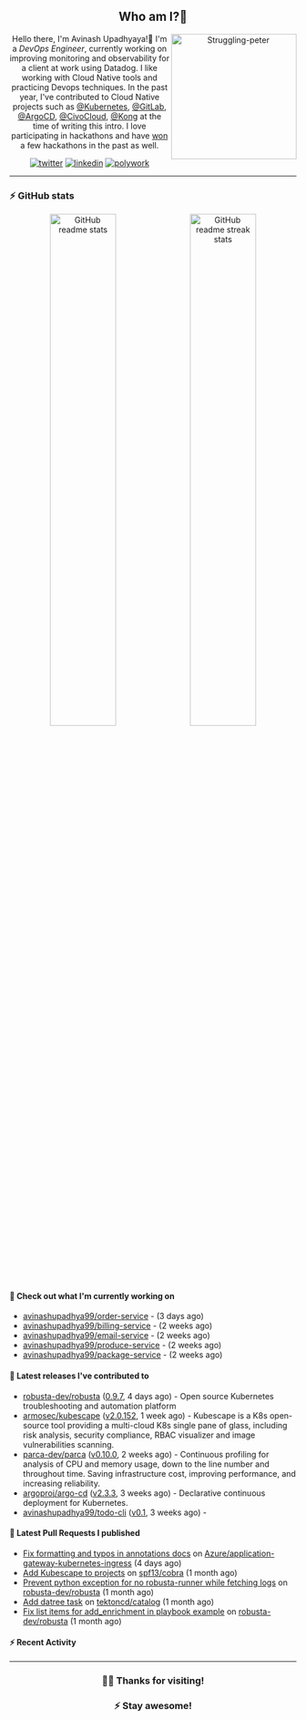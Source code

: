 <div align='center'>
  
## Who am I?🤔

<img align="right" width="220" src="https://media.giphy.com/media/YFkpsHWCsNUUo/giphy.gif" alt="Struggling-peter" />

Hello there, I'm Avinash Upadhyaya!👋 I'm a _DevOps Engineer_, currently working on improving monitoring and observability for a client at work using Datadog. I like working with Cloud Native tools and practicing Devops techniques. In the past year, I've contributed to Cloud Native projects such as [@Kubernetes](https://github.com/pulls?q=is%3Apr+author%3Aavinashupadhya99+archived%3Afalse+user%3Akubernetes), [@GitLab](https://gitlab.com/groups/gitlab-org/-/merge_requests?scope=all&state=all&author_username=avinashupadhya99), [@ArgoCD](https://github.com/pulls?q=is%3Apr+author%3Aavinashupadhya99+archived%3Afalse+user%3Aargoproj), [@CivoCloud](https://github.com/pulls?q=is%3Apr+author%3Aavinashupadhya99+archived%3Afalse+user%3Acivo), [@Kong](https://github.com/pulls?q=is%3Apr+author%3Aavinashupadhya99+archived%3Afalse+user%3AKong) at the time of writing this intro. I love participating in hackathons and have [won](https://devpost.com/avinashupadhya99) a few hackathons in the past as well.


[![twitter](https://img.shields.io/badge/-@avinash__ukr-%231DA1F2?style=for-the-badge&logo=twitter&logoColor=ffffff)](https://twitter.com/avinash_ukr)
[![linkedin](https://img.shields.io/badge/-Avinash%20Upadhyaya-%230A67C3?style=for-the-badge&logo=linkedin&logoColor=ffffff)](https://www.linkedin.com/in/avinash-upadhyaya/)
[![polywork](https://img.shields.io/badge/-@avinashupadhya99-%23338BFF?style=for-the-badge&logo=polywork&logoColor=ffffff)](https://www.polywork.com/avinashupadhya99)

---

</div>

### ⚡ GitHub stats

<p align="center">
  <img width="48%" src="https://github-readme-stats.vercel.app/api?username=avinashupadhya99&show_icons=true&theme=tokyonight" alt="GitHub readme stats" />
  <img width="48%" src="https://github-readme-streak-stats.herokuapp.com?user=avinashupadhya99&theme=dark&hide_border=true&date_format=M%20j%5B%2C%20Y%5D" alt="GitHub readme streak stats" />
</p>

#### 👷 Check out what I'm currently working on

- [avinashupadhya99/order-service](https://github.com/avinashupadhya99/order-service) -  (3 days ago)
- [avinashupadhya99/billing-service](https://github.com/avinashupadhya99/billing-service) -  (2 weeks ago)
- [avinashupadhya99/email-service](https://github.com/avinashupadhya99/email-service) -  (2 weeks ago)
- [avinashupadhya99/produce-service](https://github.com/avinashupadhya99/produce-service) -  (2 weeks ago)
- [avinashupadhya99/package-service](https://github.com/avinashupadhya99/package-service) -  (2 weeks ago)

#### 🔭 Latest releases I've contributed to

- [robusta-dev/robusta](https://github.com/robusta-dev/robusta) ([0.9.7](https://github.com/robusta-dev/robusta/releases/tag/0.9.7), 4 days ago) - Open source Kubernetes troubleshooting and automation platform
- [armosec/kubescape](https://github.com/armosec/kubescape) ([v2.0.152](https://github.com/armosec/kubescape/releases/tag/v2.0.152), 1 week ago) - Kubescape is a K8s open-source tool providing a multi-cloud K8s single pane of glass, including risk analysis, security compliance, RBAC visualizer and image vulnerabilities scanning. 
- [parca-dev/parca](https://github.com/parca-dev/parca) ([v0.10.0](https://github.com/parca-dev/parca/releases/tag/v0.10.0), 2 weeks ago) - Continuous profiling for analysis of CPU and memory usage, down to the line number and throughout time. Saving infrastructure cost, improving performance, and increasing reliability.
- [argoproj/argo-cd](https://github.com/argoproj/argo-cd) ([v2.3.3](https://github.com/argoproj/argo-cd/releases/tag/v2.3.3), 3 weeks ago) - Declarative continuous deployment for Kubernetes.
- [avinashupadhya99/todo-cli](https://github.com/avinashupadhya99/todo-cli) ([v0.1](https://github.com/avinashupadhya99/todo-cli/releases/tag/v0.1), 3 weeks ago) - 

#### 🔨 Latest Pull Requests I published

- [Fix formatting and typos in annotations docs](https://github.com/Azure/application-gateway-kubernetes-ingress/pull/1380) on [Azure/application-gateway-kubernetes-ingress](https://github.com/Azure/application-gateway-kubernetes-ingress) (4 days ago)
- [Add Kubescape to projects](https://github.com/spf13/cobra/pull/1642) on [spf13/cobra](https://github.com/spf13/cobra) (1 month ago)
- [Prevent python exception for no robusta-runner while fetching logs](https://github.com/robusta-dev/robusta/pull/250) on [robusta-dev/robusta](https://github.com/robusta-dev/robusta) (1 month ago)
- [Add datree task](https://github.com/tektoncd/catalog/pull/936) on [tektoncd/catalog](https://github.com/tektoncd/catalog) (1 month ago)
- [Fix list items for add_enrichment in playbook example](https://github.com/robusta-dev/robusta/pull/246) on [robusta-dev/robusta](https://github.com/robusta-dev/robusta) (1 month ago)

#### ⚡ Recent Activity

<!--START_SECTION:activity-->
<!--END_SECTION:activity-->



---

<div align='center'>
  
### 🙇‍♂️ Thanks for visiting!
### ⚡ Stay awesome!
  
</div>


